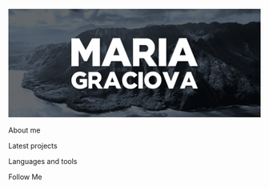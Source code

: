  [![Header](https://github.com/MariaGraciova/MariaGraciova/blob/main/assets/Screenshot_3.png)](https://www.facebook.com/danishevskaya.ma/)

About me

Latest projects

Languages and tools

Follow Me

